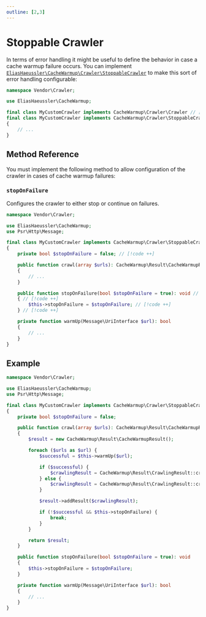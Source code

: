 ```yaml
---
outline: [2,3]
---
```


# Stoppable Crawler

In terms of error handling it might be useful to define the
behavior in case a cache warmup failure occurs. You can implement
[`EliasHaeussler\CacheWarmup\Crawler\StoppableCrawler`](https://github.com/eliashaeussler/cache-warmup/blob/main/src/Crawler/StoppableCrawler.php)
to make this sort of error handling configurable:

```php
namespace Vendor\Crawler;

use EliasHaeussler\CacheWarmup;

final class MyCustomCrawler implements CacheWarmup\Crawler\Crawler // [!code --]
final class MyCustomCrawler implements CacheWarmup\Crawler\StoppableCrawler // [!code ++]
{
    // ...
}
```

## Method Reference

You must implement the following method to allow configuration of
the crawler in cases of cache warmup failures:

### `stopOnFailure`

Configures the crawler to either stop or continue on failures.

```php
namespace Vendor\Crawler;

use EliasHaeussler\CacheWarmup;
use Psr\Http\Message;

final class MyCustomCrawler implements CacheWarmup\Crawler\StoppableCrawler
{
    private bool $stopOnFailure = false; // [!code ++]

    public function crawl(array $urls): CacheWarmup\Result\CacheWarmupResult
    {
        // ...
    }

    public function stopOnFailure(bool $stopOnFailure = true): void // [!code ++]
    { // [!code ++]
        $this->stopOnFailure = $stopOnFailure; // [!code ++]
    } // [!code ++]

    private function warmUp(Message\UriInterface $url): bool
    {
        // ...
    }
}
```

## Example

```php {8,25-27,33-36}
namespace Vendor\Crawler;

use EliasHaeussler\CacheWarmup;
use Psr\Http\Message;

final class MyCustomCrawler implements CacheWarmup\Crawler\StoppableCrawler
{
    private bool $stopOnFailure = false;

    public function crawl(array $urls): CacheWarmup\Result\CacheWarmupResult
    {
        $result = new CacheWarmup\Result\CacheWarmupResult();

        foreach ($urls as $url) {
            $successful = $this->warmUp($url);

            if ($successful) {
                $crawlingResult = CacheWarmup\Result\CrawlingResult::createSuccessful($url);
            } else {
                $crawlingResult = CacheWarmup\Result\CrawlingResult::createFailed($url);
            }

            $result->addResult($crawlingResult);

            if (!$successful && $this->stopOnFailure) {
                break;
            }
        }

        return $result;
    }

    public function stopOnFailure(bool $stopOnFailure = true): void
    {
        $this->stopOnFailure = $stopOnFailure;
    }

    private function warmUp(Message\UriInterface $url): bool
    {
        // ...
    }
}
```
